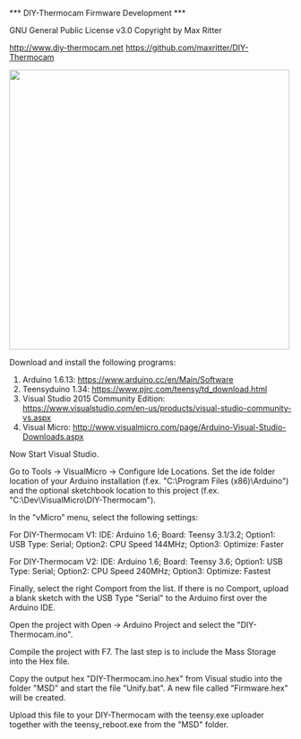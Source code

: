 
*** DIY-Thermocam Firmware Development ***

GNU General Public License v3.0
Copyright by Max Ritter

http://www.diy-thermocam.net
https://github.com/maxritter/DIY-Thermocam


<img src="https://github.com/maxritter/DIY-Thermocam/blob/master/diagram.png" width="500">


Download and install the following programs:

1. Arduino 1.6.13:                      https://www.arduino.cc/en/Main/Software
2. Teensyduino 1.34:                    https://www.pjrc.com/teensy/td_download.html
3. Visual Studio 2015 Community Edition: https://www.visualstudio.com/en-us/products/visual-studio-community-vs.aspx
4. Visual Micro:                         http://www.visualmicro.com/page/Arduino-Visual-Studio-Downloads.aspx

Now Start Visual Studio.

Go to Tools -> VisualMicro -> Configure Ide Locations. 
Set the ide folder location of your Arduino installation (f.ex. "C:\Program Files (x86)\Arduino") and the optional sketchbook location to this project (f.ex. "C:\Dev\VisualMicro\DIY-Thermocam\").

In the "vMicro" menu, select the following settings:

For DIY-Thermocam V1:
IDE: Arduino 1.6; 
Board: Teensy 3.1/3.2; 
Option1: USB Type: Serial; 
Option2: CPU Speed 144MHz;
Option3: Optimize: Faster

For DIY-Thermocam V2:
IDE: Arduino 1.6; 
Board: Teensy 3.6; 
Option1: USB Type: Serial; 
Option2: CPU Speed 240MHz;
Option3: Optimize: Fastest

Finally, select the right Comport from the list. 
If there is no Comport, upload a blank sketch with the USB Type "Serial" to the Arduino first over the Arduino IDE.

Open the project with Open -> Arduino Project and select the "DIY-Thermocam.ino". 

Compile the project with F7. The last step is to include the Mass Storage into the Hex file.

Copy the output hex "DIY-Thermocam.ino.hex" from Visual studio into the folder "MSD" and start the file "Unify.bat". A new file called "Firmware.hex" will be created.

Upload this file to your DIY-Thermocam with the teensy.exe uploader together with the teensy_reboot.exe from the "MSD" folder.
